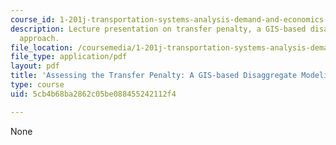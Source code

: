 ```yaml
---
course_id: 1-201j-transportation-systems-analysis-demand-and-economics-fall-2008
description: Lecture presentation on transfer penalty, a GIS-based disaggregate modeling
  approach.
file_location: /coursemedia/1-201j-transportation-systems-analysis-demand-and-economics-fall-2008/5cb4b68ba2862c05be088455242112f4_MIT1_201JF08_lec08.pdf
file_type: application/pdf
layout: pdf
title: 'Assessing the Transfer Penalty: A GIS-based Disaggregate Modeling Approach'
type: course
uid: 5cb4b68ba2862c05be088455242112f4

---
```

None